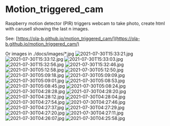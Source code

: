 # Motion_triggered_cam
Raspberry motion detector (PIR) triggers webcam to take photo, create html with carusell showing the last n images.

See: [https://ola-b.github.io/motion_triggered_cam/](https://ola-b.github.io/motion_triggered_cam/)


Or images in ./docs/images/*.jpg
![2021-07-30T15:33:21.jpg](https://github.com/Ola-B/motion_triggered_cam/blob/main/docs/images/2021-07-30T15:33:21.jpg "2021-07-30T15:33:21.jpg")
![2021-07-30T15:33:12.jpg](https://github.com/Ola-B/motion_triggered_cam/blob/main/docs/images/2021-07-30T15:33:12.jpg "2021-07-30T15:33:12.jpg")
![2021-07-30T15:33:03.jpg](https://github.com/Ola-B/motion_triggered_cam/blob/main/docs/images/2021-07-30T15:33:03.jpg "2021-07-30T15:33:03.jpg")
![2021-07-30T15:32:56.jpg](https://github.com/Ola-B/motion_triggered_cam/blob/main/docs/images/2021-07-30T15:32:56.jpg "2021-07-30T15:32:56.jpg")
![2021-07-30T15:32:46.jpg](https://github.com/Ola-B/motion_triggered_cam/blob/main/docs/images/2021-07-30T15:32:46.jpg "2021-07-30T15:32:46.jpg")
![2021-07-30T05:12:58.jpg](https://github.com/Ola-B/motion_triggered_cam/blob/main/docs/images/2021-07-30T05:12:58.jpg "2021-07-30T05:12:58.jpg")
![2021-07-30T05:12:50.jpg](https://github.com/Ola-B/motion_triggered_cam/blob/main/docs/images/2021-07-30T05:12:50.jpg "2021-07-30T05:12:50.jpg")
![2021-07-30T05:09:18.jpg](https://github.com/Ola-B/motion_triggered_cam/blob/main/docs/images/2021-07-30T05:09:18.jpg "2021-07-30T05:09:18.jpg")
![2021-07-30T05:09:09.jpg](https://github.com/Ola-B/motion_triggered_cam/blob/main/docs/images/2021-07-30T05:09:09.jpg "2021-07-30T05:09:09.jpg")
![2021-07-30T05:09:01.jpg](https://github.com/Ola-B/motion_triggered_cam/blob/main/docs/images/2021-07-30T05:09:01.jpg "2021-07-30T05:09:01.jpg")
![2021-07-30T05:08:53.jpg](https://github.com/Ola-B/motion_triggered_cam/blob/main/docs/images/2021-07-30T05:08:53.jpg "2021-07-30T05:08:53.jpg")
![2021-07-30T05:08:45.jpg](https://github.com/Ola-B/motion_triggered_cam/blob/main/docs/images/2021-07-30T05:08:45.jpg "2021-07-30T05:08:45.jpg")
![2021-07-30T05:08:24.jpg](https://github.com/Ola-B/motion_triggered_cam/blob/main/docs/images/2021-07-30T05:08:24.jpg "2021-07-30T05:08:24.jpg")
![2021-07-30T04:28:28.jpg](https://github.com/Ola-B/motion_triggered_cam/blob/main/docs/images/2021-07-30T04:28:28.jpg "2021-07-30T04:28:28.jpg")
![2021-07-30T04:28:20.jpg](https://github.com/Ola-B/motion_triggered_cam/blob/main/docs/images/2021-07-30T04:28:20.jpg "2021-07-30T04:28:20.jpg")
![2021-07-30T04:28:12.jpg](https://github.com/Ola-B/motion_triggered_cam/blob/main/docs/images/2021-07-30T04:28:12.jpg "2021-07-30T04:28:12.jpg")
![2021-07-30T04:28:04.jpg](https://github.com/Ola-B/motion_triggered_cam/blob/main/docs/images/2021-07-30T04:28:04.jpg "2021-07-30T04:28:04.jpg")
![2021-07-30T04:27:54.jpg](https://github.com/Ola-B/motion_triggered_cam/blob/main/docs/images/2021-07-30T04:27:54.jpg "2021-07-30T04:27:54.jpg")
![2021-07-30T04:27:46.jpg](https://github.com/Ola-B/motion_triggered_cam/blob/main/docs/images/2021-07-30T04:27:46.jpg "2021-07-30T04:27:46.jpg")
![2021-07-30T04:27:37.jpg](https://github.com/Ola-B/motion_triggered_cam/blob/main/docs/images/2021-07-30T04:27:37.jpg "2021-07-30T04:27:37.jpg")
![2021-07-30T04:27:29.jpg](https://github.com/Ola-B/motion_triggered_cam/blob/main/docs/images/2021-07-30T04:27:29.jpg "2021-07-30T04:27:29.jpg")
![2021-07-30T04:27:20.jpg](https://github.com/Ola-B/motion_triggered_cam/blob/main/docs/images/2021-07-30T04:27:20.jpg "2021-07-30T04:27:20.jpg")
![2021-07-30T04:27:11.jpg](https://github.com/Ola-B/motion_triggered_cam/blob/main/docs/images/2021-07-30T04:27:11.jpg "2021-07-30T04:27:11.jpg")
![2021-07-30T04:26:07.jpg](https://github.com/Ola-B/motion_triggered_cam/blob/main/docs/images/2021-07-30T04:26:07.jpg "2021-07-30T04:26:07.jpg")
![2021-07-30T04:25:58.jpg](https://github.com/Ola-B/motion_triggered_cam/blob/main/docs/images/2021-07-30T04:25:58.jpg "2021-07-30T04:25:58.jpg")
